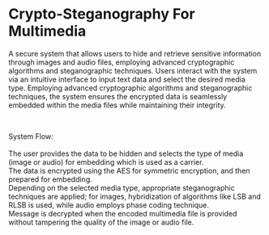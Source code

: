 # Crypto-Steganography For Multimedia

A secure system that allows users to hide and retrieve sensitive information through images and audio files, employing advanced cryptographic algorithms and steganographic techniques. Users interact with the system via an intuitive interface to input text data and select the desired media type. Employing advanced cryptographic algorithms and steganographic techniques, the system ensures the encrypted data is seamlessly embedded within the media files while maintaining their integrity. 

<br>

System Flow:<br><br>
The user provides the data to be hidden and selects the type of media (image or audio) for embedding which is used as a carrier.<br>
The data is encrypted using the AES for symmetric encryption, and then prepared for embedding.<br>
Depending on the selected media type, appropriate steganographic techniques are applied; for images, hybridization of algorithms like LSB and RLSB is used, while audio employs phase coding technique.<br>
Message is decrypted when the encoded multimedia file is provided without tampering the quality of the image or audio file.
